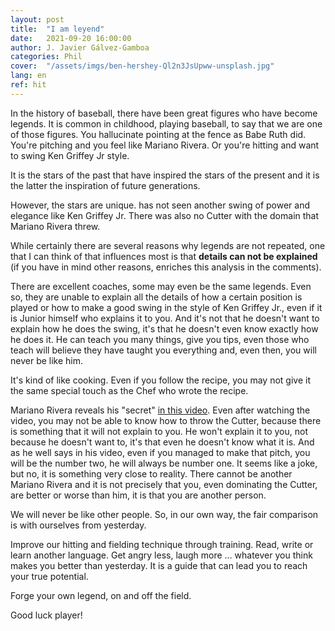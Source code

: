 ```yaml
---
layout: post
title:  "I am leyend"
date:   2021-09-20 16:00:00
author: J. Javier Gálvez-Gamboa
categories: Phil
cover:  "/assets/imgs/ben-hershey-Ql2n3JsUpww-unsplash.jpg"
lang: en
ref: hit
---
```


In the history of baseball, there have been great figures who have become legends. It is common in childhood, playing baseball, to say that we are one of those figures. You hallucinate pointing at the fence as Babe Ruth did. You're pitching and you feel like Mariano Rivera. Or you're hitting and want to swing Ken Griffey Jr style.

It is the stars of the past that have inspired the stars of the present and it is the latter the inspiration of future generations.

However, the stars are unique. has not seen another swing of power and elegance like Ken Griffey Jr. There was also no Cutter with the domain that Mariano Rivera threw.

While certainly there are several reasons why legends are not repeated, one that I can think of that influences most is that **details can not be explained** (if you have in mind other reasons, enriches this analysis in the comments).

There are excellent coaches, some may even be the same legends. Even so, they are unable to explain all the details of how a certain position is played or how to make a good swing in the style of Ken Griffey Jr., even if it is Junior himself who explains it to you. And it's not that he doesn't want to explain how he does the swing, it's that he doesn't even know exactly how he does it. He can teach you many things, give you tips, even those who teach will believe they have taught you everything and, even then, you will never be like him.

It's kind of like cooking. Even if you follow the recipe, you may not give it the same special touch as the Chef who wrote the recipe.

Mariano Rivera reveals his "secret" [in this video](https://www.instagram.com/p/CAgrf1JA2h9/?utm_source=ig_embed&ig_rid=372a55df-d573-49dc-9700-1d6d4c2c025b). Even after watching the video, you may not be able to know how to throw the Cutter, because there is something that it will not explain to you. He won't explain it to you, not because he doesn't want to, it's that even he doesn't know what it is. And as he well says in his video, even if you managed to make that pitch, you will be the number two, he will always be number one. It seems like a joke, but no, it is something very close to reality. There cannot be another Mariano Rivera and it is not precisely that you, even dominating the Cutter, are better or worse than him, it is that you are another person.

We will never be like other people. So, in our own way, the fair comparison is with ourselves from yesterday.

Improve our hitting and fielding technique through training. Read, write or learn another language. Get angry less, laugh more ... whatever you think makes you better than yesterday. It is a guide that can lead you to reach your true potential.

Forge your own legend, on and off the field.

Good luck player!